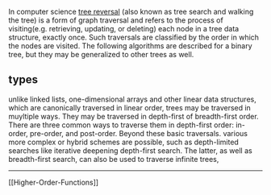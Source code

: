 In computer science [tree reversal](https://en.wikipedia.org/wiki/Tree_traversal) (also known as tree search and walking the tree) is a form of graph traversal and refers to the process of visiting(e.g. retrieving, updating, or deleting) each node in a tree data structure, exactly once. Such traversals are classified by the order in which the nodes are visited. The following algorithms are described for a binary tree, but they may be generalized to other trees as well.

types
---
unlike linked lists, one-dimensional arrays and other linear data structures, which are canonically traversed in linear order, trees may be traversed in muyltiple ways. They may be traversed in depth-first of breadth-first order. There are three common ways to traverse them in depth-first order: in-order, pre-order, and post-order. Beyond these basic traversals. various more complex or hybrid schemes are possible, such as depth-limited searches like iterative deepening depth-first search. The latter, as well as breadth-first search, can also be used to traverse infinite trees, 

---
[[Higher-Order-Functions]]